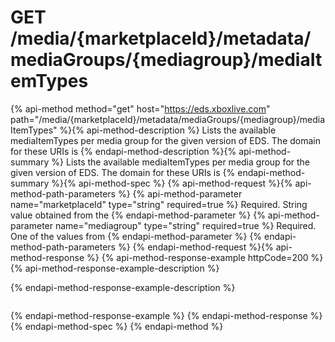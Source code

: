 # GET /media/{marketplaceId}/metadata/mediaGroups/{mediagroup}/mediaItemTypes

{% api-method method="get" host="https://eds.xboxlive.com" path="/media/{marketplaceId}/metadata/mediaGroups/{mediagroup}/mediaItemTypes" %}{% api-method-description %}
Lists the available mediaItemTypes per media group for the given version of EDS. The domain for these URIs is 
{% endapi-method-description %}{% api-method-summary %}
Lists the available mediaItemTypes per media group for the given version of EDS. The domain for these URIs is 
{% endapi-method-summary %}{% api-method-spec %}
{% api-method-request %}{% api-method-path-parameters %}
{% api-method-parameter name="marketplaceId" type="string" required=true %}
Required. String value obtained from the 
{% endapi-method-parameter %}
{% api-method-parameter name="mediagroup" type="string" required=true %}
Required. One of the values from 
{% endapi-method-parameter %}
{% endapi-method-path-parameters %}
{% endapi-method-request %}{% api-method-response %}
{% api-method-response-example httpCode=200 %}
{% api-method-response-example-description %}

{% endapi-method-response-example-description %}

```text

```
{% endapi-method-response-example %}
{% endapi-method-response %}{% endapi-method-spec %}
{% endapi-method %}